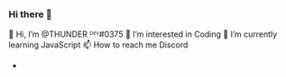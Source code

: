 ### Hi there 👋

:wave: Hi, I’m @THUNDER ᴰᴱⱽ#0375 :eyes: I’m interested in Coding
:seedling: I’m currently learning JavaScript
:mailbox: How to reach me Discord

- 
